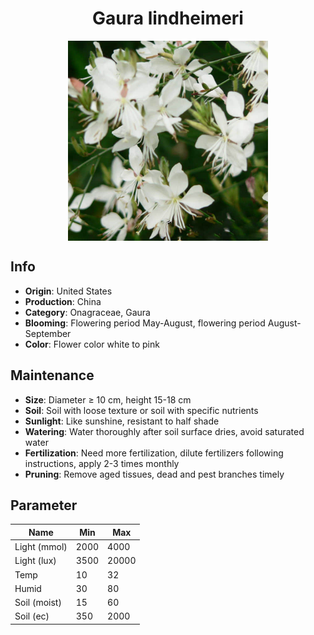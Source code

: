 <h1 align='center'>Gaura lindheimeri</h1>
<p align="center">
    <img 
        align='center'
        width='320'
        src="../images/gaura lindheimeri.png" 
        alt='Gaura lindheimeri' />
</p>

## Info

 - **Origin**: United States
 - **Production**: China
 - **Category**: Onagraceae, Gaura
 - **Blooming**: Flowering period May-August, flowering period August-September
 - **Color**: Flower color white to pink

## Maintenance

 - **Size**: Diameter ≥ 10 cm, height 15-18 cm
 - **Soil**: Soil with loose texture or soil with specific nutrients
 - **Sunlight**: Like sunshine, resistant to half shade
 - **Watering**: Water thoroughly after soil surface dries, avoid saturated water
 - **Fertilization**: Need more fertilization, dilute fertilizers following instructions, apply 2-3 times monthly
 - **Pruning**: Remove aged tissues, dead and pest branches timely

## Parameter

| Name         | Min  | Max   |
|--------------|------|-------|
| Light (mmol) | 2000 | 4000  |
| Light (lux)  | 3500 | 20000 |
| Temp         | 10    | 32    |
| Humid        | 30   | 80    |
| Soil (moist) | 15   | 60    |
| Soil (ec)    | 350  | 2000  |